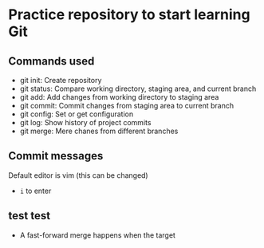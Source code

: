 # Practice repository to start learning Git


## Commands used

- git init: Create repository
- git status: Compare working directory, staging area, and current branch
- git add: Add changes from working directory to staging area
- git commit: Commit changes from staging area to current branch
- git config: Set or get configuration
- git log: Show history of project commits
- git merge: Mere chanes from different branches

## Commit messages

Default editor is vim (this can be changed)
 - `i` to enter

 ## test test

- A fast-forward merge happens when the target 
